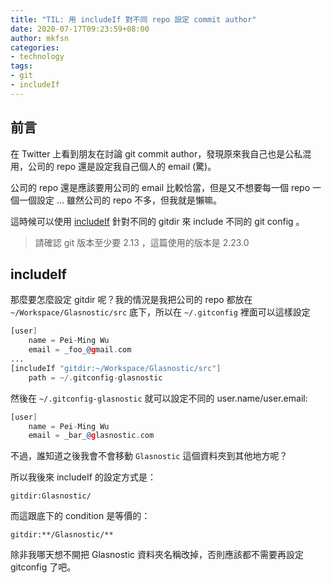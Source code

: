 ```yaml
---
title: "TIL: 用 includeIf 對不同 repo 設定 commit author"
date: 2020-07-17T09:23:59+08:00
author: mkfsn
categories:
- technology
tags:
- git
- includeIf
---
```


## 前言

在 Twitter 上看到朋友在討論 git commit author，發現原來我自己也是公私混用，公司的 repo 還是設定我自己個人的 email (驚)。

<!-- more -->

公司的 repo 還是應該要用公司的 email 比較恰當，但是又不想要每一個 repo 一個一個設定 ... 雖然公司的 repo 不多，但我就是懶嘛。

這時候可以使用 [includeIf](https://git-scm.com/docs/git-config#_conditional_includes) 針對不同的 gitdir 來 include 不同的 git config 。

> 請確認 git 版本至少要 2.13 ，這篇使用的版本是 2.23.0

## includeIf

那麼要怎麼設定 gitdir 呢？我的情況是我把公司的 repo 都放在 `~/Workspace/Glasnostic/src` 底下，所以在 `~/.gitconfig` 裡面可以這樣設定

```inc
[user]
	name = Pei-Ming Wu
	email = _foo_@gmail.com
...
[includeIf "gitdir:~/Workspace/Glasnostic/src"]
    path = ~/.gitconfig-glasnostic
```

然後在 `~/.gitconfig-glasnostic` 就可以設定不同的 user.name/user.email:

```inc
[user]
	name = Pei-Ming Wu
	email = _bar_@glasnostic.com
```

不過，誰知道之後我會不會移動 `Glasnostic` 這個資料夾到其他地方呢？

所以我後來 includeIf 的設定方式是：

```
gitdir:Glasnostic/
```

而這跟底下的 condition 是等價的：

```
gitdir:**/Glasnostic/**
```

除非我哪天想不開把 Glasnostic 資料夾名稱改掉，否則應該都不需要再設定 gitconfig 了吧。
